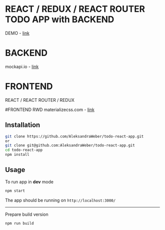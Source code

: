 # REACT / REDUX / REACT ROUTER TODO APP with BACKEND
DEMO - [link](https://portfolio5.aleksandra-weber.pl/)

# BACKEND
mockapi.io - [link](https://5a1ea4a41dc90f0012802221.mockapi.io/api/todo-v1/todo)

# FRONTEND
REACT / REACT ROUTER / REDUX

#FRONTEND RWD
materializecss.com - [link](http://materializecss.com/)

## Installation

```bash
git clone https://github.com/AleksandraWeber/todo-react-app.git
or
git clone git@github.com:AleksandraWeber/todo-react-app.git
cd todo-react-app
npm install
```

## Usage

To run app in **dev** mode

```bash
npm start
```

The app should be running on `http://localhost:3000/`


<hr/>

Prepare build version

```bash
npm run build
```